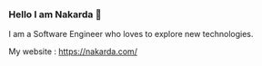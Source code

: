 ### Hello I am Nakarda 👋



I am a Software Engineer who loves to explore new technologies.

My website : https://nakarda.com/
